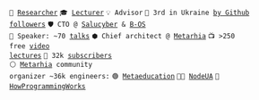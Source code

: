 <code>🔭 [Researcher](https://linkedin.com/in/shemsedinov)</code>
<code>🎓 [Lecturer](https://github.com/HowProgrammingWorks/Index)</code>
<code>💡 Advisor</code>
<code>👷 3rd in Ukraine [by Github followers](https://github.com/search?q=location%3Aukraine)</code>
<code>🛡️ CTO @ [Salucyber](http://metarhia.com/) & [B-OS](https://b-os.tech/)</code><br>
<code>📢 Speaker: ~70 [talks](https://github.com/HowProgrammingWorks/Index/blob/master/Courses/Talks.md)</code>
<code>⬢ Chief architect @ [Metarhia](https://github.com/metarhia)</code>
<code>📺 >250 free [video lectures](https://www.youtube.com/TimurShemsedinov)</code>
<code>🔔 32k [subscribers](https://youtube.com/TimurShemsedinov)</code><br>
<code>⚪ [Metarhia](https://github.com/metarhia) community organizer ~36k engineers:</code>
<code>🟢 [Metaeducation](https://github.com/meta-edu/Index/blob/main/Docs/The-Concept-RU.md)</code>
<code>👨‍💻 [NodeUA](https://www.meetup.com/NodeUA/)</code>
<code>🌱 [HowProgrammingWorks](https://www.meetup.com/HowProgrammingWorks/)</code>
